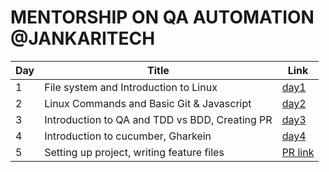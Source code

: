# MENTORSHIP ON QA AUTOMATION @JANKARITECH

| Day | Title                                          | Link |
|-----|------------------------------------------------|----------------|
| 1   | File system and Introduction to Linux          | [day1](day1.md)|
| 2   | Linux Commands and Basic Git & Javascript      | [day2](day2.md)|
| 3   | Introduction to QA and TDD vs BDD, Creating PR | [day3](day3.md)|
| 4   | Introduction to cucumber, Gharkein             | [day4](day4.md)|
| 5   | Setting up project, writing feature files      | [PR link](https://github.com/nabim777/mentorship2023/pull/2)|